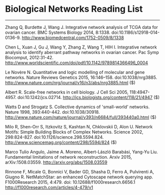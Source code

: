 # Biological Networks Reading List
---------
Zhang Q, Burdette J, Wang J. Integrative network analysis of TCGA data for ovarian cancer. BMC Systems Biology 2014, 8:1338. doi:10.1186/s12918-014-0136-9. http://www.biomedcentral.com/1752-0509/8/1338

Chen L,	Xuan J,	Gu J,	Wang Y,	Zhang Z,	Wang T,	HIH I. Integrative network analysis to identify aberrant pathway networks in ovarian cancer. Pac Symp Biocomput, 2012:31-42. http://www.worldscientific.com/doi/pdf/10.1142/9789814366496_0004

Le Novère N. Quantitative and logic modelling of molecular and gene networks. Nature Reviews Genetics 2015, 16:146–158. doi:10.1038/nrg3885. http://www.nature.com/nrg/journal/v16/n3/abs/nrg3885.html ($)

Albert R. Scale-free networks in cell biology. J Cell Sci 2005, 118:4947-4957. doi:10.1242/​jcs.02714. http://jcs.biologists.org/content/118/21/4947 ($)

Watts D and Strogatz S. Collective dynamics of 'small-world' networks. Nature 1998, 393:440-442. doi:10.1038/30918. http://www.nature.com/nature/journal/v393/n6684/full/393440a0.html ($)

Milo R, Shen-Orr S, Itzkovitz S, Kashtan N, Chklovskii D, Alon U. Network Motifs: Simple Building Blocks of Complex Networks. Science 2002, 298:824-827. doi:10.1126/science.298.5594.824.
http://www.sciencemag.org/content/298/5594/824 ($)

Marco Tulio Angulo, Jaime A. Moreno, Albert-László Barabási, Yang-Yu Liu. Fundamental limitations of network reconstruction. Arxiv 2015, arXiv:1508.03559.
http://arxiv.org/abs/1508.03559

Rinnone F, Micale G, Bonnici V, Bader GD, Shasha D, Ferro A, Pulvirenti A, Giugno R. NetMatchStar: an enhanced Cytoscape network querying app. F1000Research 2015, 4:479. doi: 10.12688/f1000research.6656.1
http://f1000research.com/articles/4-479/v1
